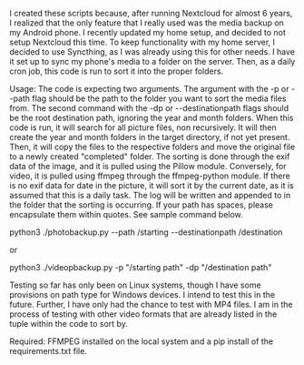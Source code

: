 I created these scripts because, after running Nextcloud for almost 6 years, I realized that the only feature that I really used was the media backup on my Android phone. I recently updated my home setup, and decided to not setup Nextcloud this time. To keep functionality with my home server, I decided to use Syncthing, as I was already using this for other needs. I have it set up to sync my phone's media to a folder on the server. Then, as a daily cron job, this code is run to sort it into the proper folders.

Usage: The code is expecting two arguments. The argument with the -p or --path flag should be the path to the folder you want to sort the media files from. The second command with the -dp or --destinationpath flags should be the root destination path, ignoring the year and month folders. When this code is run, it will search for all picture files, non recursively. It will then create the year and month folders in the target directory, if not yet present. Then, it will copy the files to the respective folders and move the original file to a newly created "completed" folder. The sorting is done through the exif data of the image, and it is pulled using the Pillow module. Conversely, for video, it is pulled using ffmpeg through the ffmpeg-python module. If there is no exif data for date in the picture, it will sort it by the current date, as it is assumed that this is a daily task. The log will be written and appended to in the folder that the sorting is occurring. If your path has spaces, please encapsulate them within quotes. See sample command below.

python3 ./photobackup.py --path /starting --destinationpath /destination

or

python3 ./videopbackup.py -p "/starting path" -dp "/destination path"

Testing so far has only been on Linux systems, though I have some provisions on path type for Windows devices. I intend to test this in the future. Further, I have only had the chance to test with MP4 files. I am in the process of testing with other video formats that are already listed in the tuple within the code to sort by.

Required: FFMPEG installed on the local system and a pip install of the requirements.txt file.
